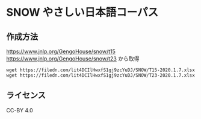 # SNOW やさしい日本語コーパス
## 作成方法
https://www.jnlp.org/GengoHouse/snow/t15
https://www.jnlp.org/GengoHouse/snow/t23
から取得
```
wget https://filedn.com/lit4DCIlHwxfS1gj9zcYuDJ/SNOW/T15-2020.1.7.xlsx
wget https://filedn.com/lit4DCIlHwxfS1gj9zcYuDJ/SNOW/T23-2020.1.7.xlsx
```

## ライセンス
CC-BY 4.0
